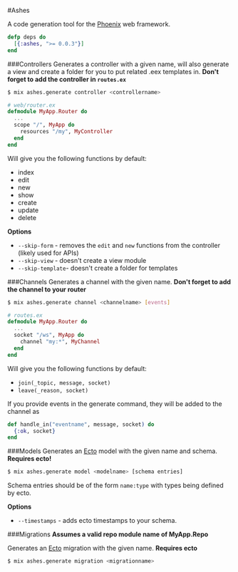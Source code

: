 #Ashes

A code generation tool for the [Phoenix](http://www.phoenixwebframework.com) web framework.

```elixir
defp deps do
  [{:ashes, ">= 0.0.3"}]
end
```

###Controllers
Generates a controller with a given name, will also generate a view and create a folder
for you to put related .eex templates in. **Don't forget to add the controller in `routes.ex`**

```bash
$ mix ashes.generate controller <controllername>
```

```elixir
# web/router.ex
defmodule MyApp.Router do
  ...
  scope "/", MyApp do
    resources "/my", MyController
  end
end
```

Will give you the following functions by default:

* index
* edit
* new
* show
* create
* update
* delete

**Options**
* `--skip-form` - removes the `edit` and `new` functions from the controller (likely used for APIs)
* `--skip-view` - doesn't create a view module
* `--skip-template`- doesn't create a folder for templates

###Channels
Generates a channel with the given name. **Don't forget to add the channel to your router**

```bash
$ mix ashes.generate channel <channelname> [events]
```
```elixir
# routes.ex
defmodule MyApp.Router do
  ...
  socket "/ws", MyApp do
    channel "my:*", MyChannel
  end
end
```

Will give you the following functions by default:
* `join(_topic, message, socket)`
* `leave(_reason, socket)`

If you provide events in the generate command, they will be added to the channel as
```elixir
def handle_in("eventname", message, socket) do
  {:ok, socket}
end
```

###Models
Generates an [Ecto](https://github.com/elixir-lang/ecto) model with the given name and schema. **Requires ecto!**

```bash
$ mix ashes.generate model <modelname> [schema entries]
```

Schema entries should be of the form `name:type` with types being defined by ecto. 

**Options**
* `--timestamps` - adds ecto timestamps to your schema.

###Migrations
**Assumes a valid repo module name of MyApp.Repo**

Generates an [Ecto](https://github.com/elixir-lang/ecto) migration with the given name. **Requires ecto**
```bash
$ mix ashes.generate migration <migrationname>
```

